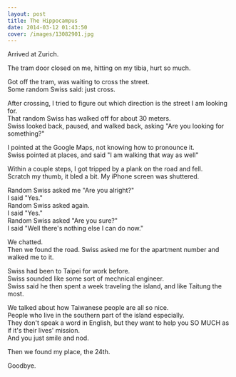 ```yaml
---
layout: post
title: The Hippocampus
date: 2014-03-12 01:43:50
cover: /images/13082901.jpg
---
```


Arrived at Zurich. 

The tram door closed on me, hitting on my tibia, hurt so much.

Got off the tram, was waiting to cross the street.<br />
Some random Swiss said: just cross.

After crossing, I tried to figure out which direction is the street I am looking for.<br />
That random Swiss has walked off for about 30 meters.<br />
Swiss looked back, paused, and walked back, asking "Are you looking for something?"

I pointed at the Google Maps, not knowing how to pronounce it.<br />
Swiss pointed at places, and said "I am walking that way as well"

Within a couple steps, I got tripped by a plank on the road and fell.<br />
Scratch my thumb, it bled a bit. My iPhone screen was shuttered.

Random Swiss asked me "Are you alright?"<br />
I said "Yes."<br />
Random Swiss asked again.<br />
I said "Yes."<br />
Random Swiss asked "Are you sure?"<br />
I said "Well there's nothing else I can do now."

We chatted. <br />
Then we found the road. Swiss asked me for the apartment number and walked me to it.

Swiss had been to Taipei for work before.<br />
Swiss sounded like some sort of mechnical engineer.<br />
Swiss said he then spent a week traveling the island, and like Taitung the most.<br />

We talked about how Taiwanese people are all so nice.<br />
People who live in the southern part of the island especially.<br />
They don't speak a word in English, but they want to help you SO MUCH as if it's their lives' mission.<br />
And you just smile and nod.

Then we found my place, the 24th.

Goodbye.